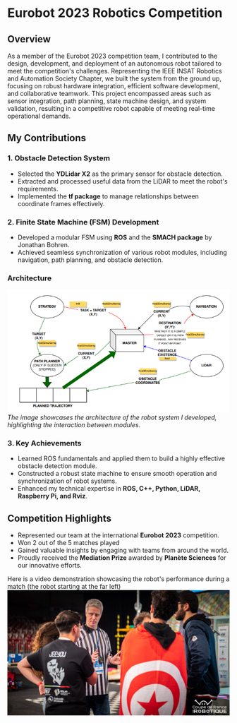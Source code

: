 # Eurobot 2023 Robotics Competition 

## Overview
As a member of the Eurobot 2023 competition team, I contributed to the design, development, and deployment of an autonomous robot tailored to meet the competition's challenges. Representing the IEEE INSAT Robotics and Automation Society Chapter, we built the system from the ground up, focusing on robust hardware integration, efficient software development, and collaborative teamwork. This project encompassed areas such as sensor integration, path planning, state machine design, and system validation, resulting in a competitive robot capable of meeting real-time operational demands.

## My Contributions

### 1. Obstacle Detection System
- Selected the **YDLidar X2** as the primary sensor for obstacle detection.
- Extracted and processed useful data from the LiDAR to meet the robot's requirements.
- Implemented the **tf package** to manage relationships between coordinate frames effectively.

### 2. Finite State Machine (FSM) Development
- Developed a modular FSM using **ROS** and the **SMACH package** by Jonathan Bohren.
- Achieved seamless synchronization of various robot modules, including navigation, path planning, and obstacle detection.
### Architecture
![Robot Architecture](architecture.PNG)  
*The image showcases the architecture of the robot system I developed, highlighting the interaction between modules.*

### 3. Key Achievements
- Learned ROS fundamentals and applied them to build a highly effective obstacle detection module.
- Constructed a robust state machine to ensure smooth operation and synchronization of robot systems.
- Enhanced my technical expertise in **ROS, C++, Python, LiDAR, Raspberry Pi, and Rviz**.

## Competition Highlights
- Represented our team at the international **Eurobot 2023** competition.
- Won 2 out of the 5 matches played
- Gained valuable insights by engaging with teams from around the world.
- Proudly received the **Mediation Prize** awarded by **Planète Sciences** for our innovative efforts.

Here is a video demonstration showcasing the robot's performance during a match (the robot starting at the far left) 
[![Video Demo](Eurobot2023.jpg)](https://youtu.be/gUOLUVctS2A?si=X9hey5eTPo2sVlZm)
 



